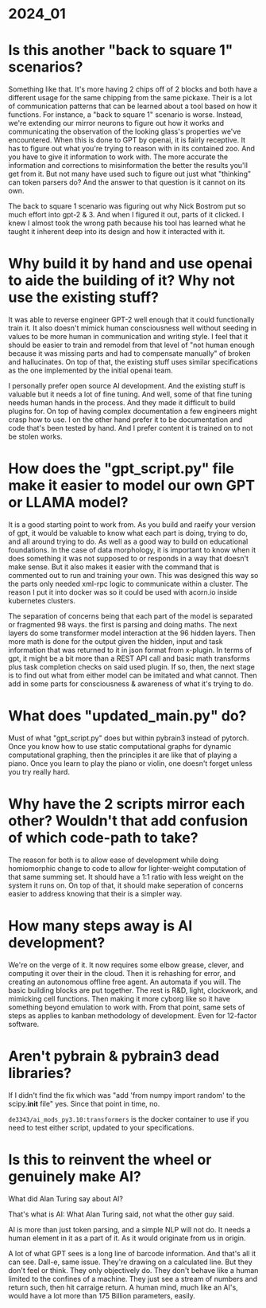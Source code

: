 # 2024_01

# Is this another "back to square 1" scenarios?

Something like that. It's more having 2 chips off of 2 blocks and both have a different usage for the same chipping from the same pickaxe.
 Their is a lot of communication patterns that can be learned about a tool based on how it functions. For instance, a "back to square 1" scenario is worse.
  Instead, we're extending our mirror neurons to figure out how it works and communicating the observation of the looking glass's properties we've encountered.
 When this is done to GPT by openai, it is fairly receptive. It has to figure out what you're trying to reason with in its contained zoo. And you have to give
  it information to work with. The more accurate the information and corrections to misinformation the better the results you'll get from it.
 But not many have used such to figure out just what "thinking" can token parsers do? And the answer to that question is it cannot on its own.

 The back to square 1 scenario was figuring out why Nick Bostrom put so much effort into gpt-2 & 3. And when I figured it out, parts of it clicked. I knew I
  almost took the wrong path because his tool has learned what he taught it inherent deep into its design and how it interacted with it.

# Why build it by hand and use openai to aide the building of it? Why not use the existing stuff?

It was able to reverse engineer GPT-2 well enough that it could functionally train it. It also doesn't mimick human consciousness well without seeding in
 values to be more human in communication and writing style. I feel that it should be easier to train and remodel from that level of "not human enough because
  it was missing parts and had to compensate manually" of broken and hallucinates. On top of that, the existing stuff uses similar specifications as the one
 implemented by the initial openai team.

I personally prefer open source AI development. And the existing stuff is valuable but it needs a lot of fine tuning. And well, some of that fine tuning needs
 human hands in the process. And they made it difficult to build plugins for. On top of having complex documentation a few engineers might crasp how to use. I
  on the other hand prefer it to be documentation and code that's been tested by hand. And I prefer content it is trained on to not be stolen works.

# How does the "gpt_script.py" file make it easier to model our own GPT or LLAMA model?

It is a good starting point to work from. As you build and raeify your version of gpt, it would be valuable to know what each part is doing, trying to do, and
 all around trying to do. As well as a good way to build on educational foundations. In the case of data morphology, it is important to know when it does
  something it was not supposed to or responds in a way that doesn't make sense. But it also makes it easier with the command that is commented out to run and
 training your own. This was designed this way so the parts only needed xml-rpc logic to communicate within a cluster. The reason I put it into docker was so
 it could be used with acorn.io inside kubernetes clusters.

The separation of concerns being that each part of the model is separated or fragmented 98 ways. the first is parsing and doing maths. The next layers do some transformer model
 interaction at the 96 hidden layers. Then more math is done for the output given the hidden, input and task information that was returned to it in json format from x-plugin.
  In terms of gpt, it might be a bit more than a REST API call and basic math transforms plus task completion checks on said used plugin. If so, then, the next stage is to find
 out what from either model can be imitated and what cannot. Then add in some parts for consciousness & awareness of what it's trying to do.

# What does "updated_main.py" do?

Must of what "gpt_script.py" does but within pybrain3 instead of pytorch.
Once you know how to use static computational graphs for dynamic computational graphing, then the principles it are like that of playing a piano. Once you learn to play the piano or
 violin, one doesn't forget unless you try really hard.

# Why have the 2 scripts mirror each other? Wouldn't that add confusion of which code-path to take?

The reason for both is to allow ease of development while doing homiomorphic change to code to allow for lighter-weight computation of that same summing set. It should have a 1:1
 ratio with less weight on the system it runs on. On top of that, it should make seperation of concerns easier to address knowing that their is a simpler way.

# How many steps away is AI development?

We're on the verge of it. It now requires some elbow grease, clever, and computing it over their in the cloud. Then it is rehashing for error, and creating an autonomous offline
 free agent. An automata if you will. The basic building blocks are put together. The rest is R&D, light, clockwork, and mimicking cell functions. Then making it more cyborg like
  so it have something beyond emulation to work with. From that point, same sets of steps as applies to kanban methodology of development. Even for 12-factor software.


# Aren't pybrain & pybrain3 dead libraries?

If I didn't find the fix which was "add 'from numpy import random' to the scipy.__init__ file" yes. Since that point in time, no.

``de3343/ai_mods_py3.10:transformers`` is the docker container to use if you need to test either script, updated to your specifications.

# Is this to reinvent the wheel or genuinely make AI?

What did Alan Turing say about AI?

That's what is AI: What Alan Turing said, not what the other guy said.

AI is more than just token parsing, and a simple NLP will not do. It needs a human element in it as a part of it. As it would originate from us in origin.

A lot of what GPT sees is a long line of barcode information. And that's all it can see. Dall-e, same issue. They're drawing on a calculated line. But they don't feel or think.
 They only objectively do. They don't behave like a human limited to the confines of a machine. They just see a stream of numbers and return such, then hit carraige return. A
human mind, much like an AI's, would have a lot more than 175 Billion parameters, easily. 
